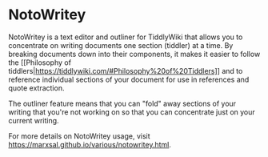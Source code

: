 # NotoWritey

NotoWritey is a text editor and outliner for TiddlyWiki that allows you to concentrate on writing documents one section (tiddler) at a time. By breaking documents down into their components, it makes it easier to follow the [[Philosophy of tiddlers|https://tiddlywiki.com/#Philosophy%20of%20Tiddlers]] and to reference individual sections of your document for use in references and quote extraction.

The outliner feature means that you can "fold" away sections of your writing that you're not working on so that you can concentrate just on your current writing.

For more details on NotoWritey usage, visit https://marxsal.github.io/various/notowritey.html.

